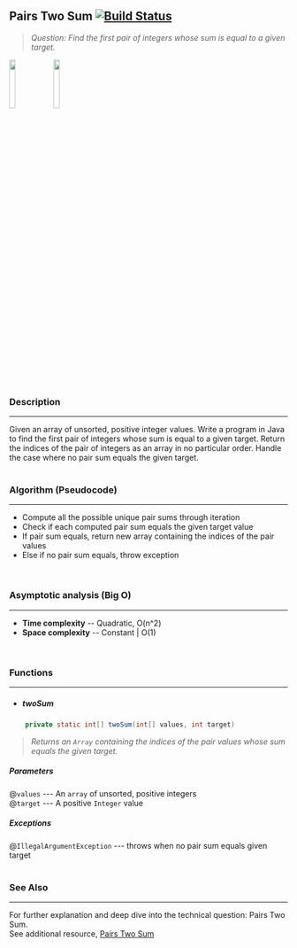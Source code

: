 ## Pairs Two Sum  [![Build Status](https://travis-ci.org/joemccann/dillinger.svg?branch=master)](https://travis-ci.org/joemccann/dillinger)
> _Question: Find the first pair of integers whose sum is equal to a given target._

<img src="https://cdn1.vectorstock.com/i/thumb-large/20/10/algorithm-outline-blue-icon-on-dark-vector-18592010.jpg" width="15%"></img> <img src="https://play-lh.googleusercontent.com/9zvNJHedNg_6lOdwcodODMVsyeHKxuTIpnbBzomRGGZAp_vKVXnd5SlF8XZcXyGYjQ" width="15%"></img>

### Description
---
Given an array of unsorted, positive integer values. 
Write a program in Java to find the first pair of integers whose sum is equal to a given target.
Return the indices of the pair of integers as an array in no particular order.
Handle the case where no pair sum equals the given target.  
<br />

### Algorithm (Pseudocode)
---
- Compute all the possible unique pair sums through iteration
- Check if each computed pair sum equals the given target value
- If pair sum equals, return new array containing the indices of the pair values 
- Else if no pair sum equals, throw exception  
<br />

### Asymptotic analysis (Big O)
---
- **Time complexity** -- Quadratic, O(n^2)
- **Space complexity** -- Constant | O(1)  
<br />

### Functions
---
- ##### twoSum

```java
    private static int[] twoSum(int[] values, int target)
```

> _Returns an `Array` containing the indices of the pair values whose sum equals the given target._

##### Parameters
@`values`    ---  An `array` of unsorted, positive integers  
@`target`    ---  A positive `Integer` value   

##### Exceptions
@`IllegalArgumentException`    ---  throws when no pair sum equals given target  
<br />

### See Also
---
For further explanation and deep dive into the technical question: Pairs Two Sum.  
See additional resource, [Pairs Two Sum](https://www.geeksforgeeks.org/given-an-array-a-and-a-number-x-check-for-pair-in-a-with-sum-as-x/)